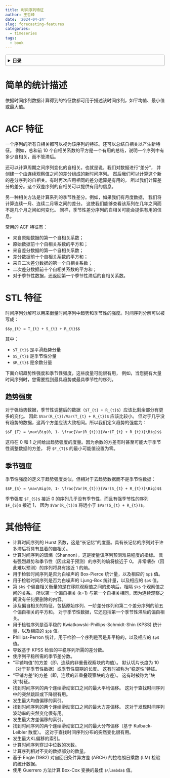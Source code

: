 ```yaml
---
title: 时间序列特征
author: 王哲峰
date: '2024-04-24'
slug: forecasting-features
categories:
  - timeseries
tags:
  - book
---
```


<style>
details {
    border: 1px solid #aaa;
    border-radius: 4px;
    padding: .5em .5em 0;
}
summary {
    font-weight: bold;
    margin: -.5em -.5em 0;
    padding: .5em;
}
details[open] {
    padding: .5em;
}
details[open] summary {
    border-bottom: 1px solid #aaa;
    margin-bottom: .5em;
}
img {
    pointer-events: none;
}
</style>

<details><summary>目录</summary><p>

- [简单的统计描述](#简单的统计描述)
- [ACF 特征](#acf-特征)
- [STL 特征](#stl-特征)
  - [趋势强度](#趋势强度)
  - [季节强度](#季节强度)
- [其他特征](#其他特征)
</p></details><p></p>

# 简单的统计描述

依据时间序列数据计算得到的特征数都可用于描述该时间序列，如平均值、最小值或最大值。

# ACF 特征

一个序列的所有自相关都可以视为该序列的特征。还可以总结自相关以产生新特征。
例如，总和前 10 个自相关系数的平方是一个有用的总结，说明一个序列中有多少自相关，而不管滞后。

还可以计算周期之间序列变化的自相关。也就是说，我们对数据进行“差分”，
并创建一个由连续观察值之间的差分组成的新时间序列。
然后我们可以计算这个新的差分序列的自相关。有时再次应用相同的差分运算是有用的，
所以我们计算差分的差分。这个双差序列的自相关可以提供有用的信息。

另一种相关方法是计算系列的季节性差分。例如，如果我们有月度数据，
我们将计算连续一月、连续二月等之间的差分。
这使我们能够查看该系列在几年之间而不是几个月之间如何变化。
同样，季节性差分序列的自相关可能会提供有用的信息。

常用的 ACF 特征有：

* 来自原始数据的第一个自相关系数；
* 原始数据前十个自相关系数的平方和；
* 来自差分数据的第一个自相关系数；
* 差分数据前十个自相关系数的平方和；
* 来自二次差分数据的第一个自相关系数；
* 二次差分数据前十个自相关系数的平方和；
* 对于季节性数据，还返回第一个季节性滞后的自相关系数。

# STL 特征

时间序列分解可以用来衡量时间序列中趋势和季节性的强度。时间序列分解可以被写成：

`$$y_{t} = T_{t} + S_{t} + R_{t}$$`

其中：

* `$T_{t}$` 是平滑趋势分量
* `$S_{t}$` 是季节性分量
* `$R_{t}$` 是余数分量

下面介绍趋势性强度和季节性强度，这些度量可能很有用，
例如，当您拥有大量时间序列时，您需要找到最具趋势或最具季节性的序列。

## 趋势强度

对于强趋势数据，季节性调整后的数据（`$T_{t} + R_{t}$`）应该比剩余部分有更多的变化。
因此 `$Var(R_{t})/Var(T_{t} + R_{t})$` 应该比较小。
但对于几乎没有趋势的数据，这两个方差应该大致相同。所以我们定义趋势的强度为：

`$$F_{T} = \max\Big(0, 1- \frac{Var(R_{t})}{Var(T_{t} + R_{t})}\Big)$$`

这将在 0 和 1 之间给出趋势强度的度量。因为余数的方差有时甚至可能大于季节性调整数据的方差，
将 `$F_{T}$` 的最小可能值设置为零。

## 季节强度

季节性强度的定义于趋势强度类似，但相对于去趋势数据而不是季节性数据：

`$$F_{S} = \max\Big(0, 1- \frac{Var(R_{t})}{Var(S_{t} + R_{t})}\Big)$$`

季节强度 `$F_{S}$` 接近 0 的序列几乎没有季节性，而且有强季节性的序列 `$F_{S}$` 接近 1，
因为 `$Var(R_{t})$` 将远小于 `$Var(S_{t} + R_{t})$`。

# 其他特征

* 计算时间序列的 Hurst 系数，这是“长记忆”的度量。具有长记忆的序列对于许多滞后将具有显着的自相关。
* 计算时间序列的谱熵（Shannon），这是衡量该序列预测难易程度的指标。
  具有强烈趋势和季节性（因此易于预测）的序列的熵将接近于 0。
  非常嘈杂（因此难以预测）的序列将具有接近 1 的熵。
* 用于检验时间序列是否为白噪声的 Box-Pierce 统计量，以及相应的 `$p$` 值。
* 用于检验时间序列是否为白噪声的 Ljung-Box 统计量，以及相应的 `$p$` 值。 
* 第 `$k$` 个偏自相关衡量的是在移除观察值之间的影响后，相隔 `$k$` 个观察值之间的关系。
  所以第一个偏自相关 (k=1) 与第一个自相关相同，因为连续观察之间没有任何要删除的内容。 
* 涉及偏自相关的特征，包括原始序列、一阶差分序列和第二个差分序列的前五个偏自相关的平方和。
  对于季节性数据，它还包括第一个季节性滞后的偏自相关。
* 用于检验序列是否平稳的 Kwiatkowski-Phillips-Schmidt-Shin (KPSS) 统计量，以及相应的 `$p$` 值。
* Phillips-Perron 统计，用于检验一个序列是否是非平稳的，以及相应的 `$p$` 值。
* 导致基于 KPSS 检验的平稳序列所需的差分数。
* 使序列平稳所需的季节差分数。
* “平铺均值”的方差（即，连续的非重叠观察块的均值）。
  默认切片长度为 10（对于非季节性数据）或季节性周期的长度。
  这有时被称为“稳定性”特征。
* “平铺方差”的方差（即，连续的非重叠观察块的方差）。 这有时被称为“块状”特征。
* 找到时间序列的两个连续滑动窗口之间的最大平均偏移。
  这对于查找时间序列中的突然跳跃或下降很有用。
* 发生最大均值偏移的索引。
* 找到时间序列的两个连续滑动窗口之间的最大方差偏移。
  这对于发现时间序列波动率的突然变化很有用。
* 发生最大方差偏移的索引。
* 找到时间序列的两个连续滑动窗口之间的最大分布偏移（基于 Kulback-Leibler 散度）。
  这对于查找时间序列分布的突然变化很有用。
* 发生最大KL偏移的索引。
* 计算时间序列穿过中位数的次数。
* 计算序列相对不变的数据部分的数量。
* 基于 Engle (1982) 对自回归条件异方差 (ARCH) 的拉格朗日乘数 (LM) 检验的统计数据。
* 使用 Guerrero 方法计算 Box-Cox 变换的最佳 `$\lambda$` 值。
